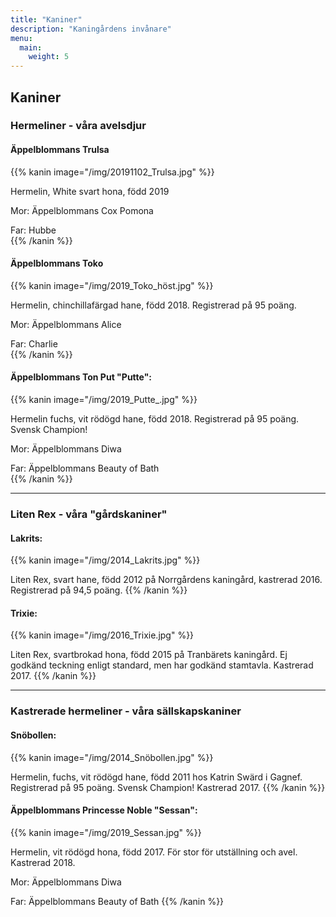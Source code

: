 ```yaml
---
title: "Kaniner"
description: "Kaningårdens invånare"
menu:
  main:
    weight: 5
---
```


## Kaniner

### Hermeliner - våra avelsdjur


#### Äppelblommans Trulsa

{{% kanin image="/img/20191102_Trulsa.jpg" %}}

Hermelin, White svart hona, född 2019

Mor: Äppelblommans Cox Pomona  

Far: Hubbe  
{{% /kanin %}}


#### Äppelblommans Toko  

{{% kanin image="/img/2019_Toko_höst.jpg" %}}

Hermelin, chinchillafärgad hane, född 2018. Registrerad på 95 poäng.

Mor: Äppelblommans Alice  

Far: Charlie  
{{% /kanin %}}


#### Äppelblommans Ton Put "Putte":  

{{% kanin image="/img/2019_Putte_.jpg" %}}

Hermelin fuchs, vit rödögd hane, född 2018. Registrerad på 95 poäng. Svensk Champion!

Mor: Äppelblommans Diwa  

Far: Äppelblommans Beauty of Bath  
{{% /kanin %}}


---

### Liten Rex - våra "gårdskaniner"

#### Lakrits:

{{% kanin image="/img/2014_Lakrits.jpg" %}}

Liten Rex, svart hane, född 2012 på Norrgårdens kaningård, kastrerad 2016. Registrerad på 94,5 poäng.
{{% /kanin %}}

#### Trixie:

{{% kanin image="/img/2016_Trixie.jpg" %}}

Liten Rex, svartbrokad hona, född 2015 på Tranbärets kaningård. Ej godkänd teckning enligt standard, men har godkänd stamtavla. Kastrerad 2017.
{{% /kanin %}}


---

### Kastrerade hermeliner - våra sällskapskaniner

#### Snöbollen:

{{% kanin image="/img/2014_Snöbollen.jpg" %}}

Hermelin, fuchs, vit rödögd hane,
född 2011 hos Katrin Swärd i Gagnef.
Registrerad på 95 poäng. Svensk Champion!
Kastrerad 2017.
{{% /kanin %}}


#### Äppelblommans Princesse Noble "Sessan":

{{% kanin image="/img/2019_Sessan.jpg" %}}

Hermelin, vit rödögd hona, född 2017. För stor för utställning och avel. Kastrerad 2018.

Mor: Äppelblommans Diwa

Far: Äppelblommans Beauty of Bath
{{% /kanin %}}
